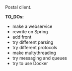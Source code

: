 Postal client.

**TO_DOs:**

- make a webservice
- rewrite on Spring
- add front
- try different parsing
- try different protocols
- make multythreading
- try messaging and queues
- try to use Docker